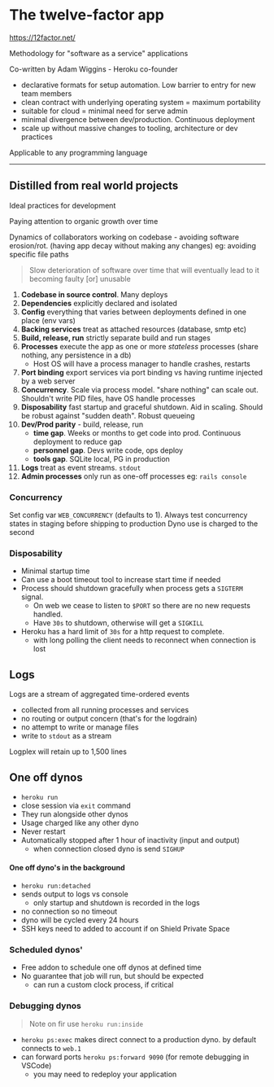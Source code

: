 # The twelve-factor app

https://12factor.net/

Methodology for "software as a service" applications

Co-written by Adam Wiggins - Heroku co-founder

- declarative formats for setup automation. Low barrier to entry for new team members
- clean contract with underlying operating system = maximum portability
- suitable for cloud = minimal need for serve admin
- minimal divergence between dev/production. Continuous deployment
- scale up without massive changes to tooling, architecture or dev practices

Applicable to any programming language

---

## Distilled from real world projects

Ideal practices for development

Paying attention to organic growth over time

Dynamics of collaborators working on codebase - avoiding software erosion/rot. (having app decay without making any changes) eg: avoiding specific file paths

> Slow deterioration of software over time that will eventually lead to it becoming faulty [or] unusable

1. **Codebase in source control**. Many deploys
2. **Dependencies** explicitly declared and isolated
3. **Config** everything that varies between deployments defined in one place (env vars)
4. **Backing services** treat as attached resources (database, smtp etc)
5. **Build, release, run** strictly separate build and run stages
6. **Processes** execute the app as one or more _stateless_ processes (share nothing, any persistence in a db)
   - Host OS will have a process manager to handle crashes, restarts
7. **Port binding** export services via port binding vs having runtime injected by a web server
8. **Concurrency**. Scale via process model. "share nothing" can scale out. Shouldn't write PID files, have OS handle processes
9. **Disposability** fast startup and graceful shutdown. Aid in scaling. Should be robust against "sudden death". Robust queueing
10. **Dev/Prod parity** - build, release, run
    - **time gap**. Weeks or months to get code into prod. Continuous deployment to reduce gap
    - **personnel gap**. Devs write code, ops deploy
    - **tools gap**. SQLite local, PG in production
11. **Logs** treat as event streams. `stdout`
12. **Admin processes** only run as one-off processes eg: `rails console`

### Concurrency

Set config var `WEB_CONCURRENCY` (defaults to 1). Always test concurrency states in staging before shipping to production
Dyno use is charged to the second

### Disposability

- Minimal startup time
- Can use a boot timeout tool to increase start time if needed
- Process should shutdown gracefully when process gets a `SIGTERM` signal.
  - On web we cease to listen to `$PORT` so there are no new requests handled.
  - Have `30s` to shutdown, otherwise will get a `SIGKILL`
- Heroku has a hard limit of `30s` for a http request to complete.
  - with long polling the client needs to reconnect when connection is lost

## Logs

Logs are a stream of aggregated time-ordered events

- collected from all running processes and services
- no routing or output concern (that's for the logdrain)
- no attempt to write or manage files
- write to `stdout` as a stream

Logplex will retain up to 1,500 lines

## One off dynos

- `heroku run`
- close session via `exit` command
- They run alongside other dynos
- Usage charged like any other dyno
- Never restart
- Automatically stopped after 1 hour of inactivity (input and output)
  - when connection closed dyno is send `SIGHUP`

#### One off dyno's in the background

- `heroku run:detached`
- sends output to logs vs console
  - only startup and shutdown is recorded in the logs
- no connection so no timeout
- dyno will be cycled every 24 hours
- SSH keys need to added to account if on Shield Private Space

### Scheduled dynos'

- Free addon to schedule one off dynos at defined time
- No guarantee that job will run, but should be expected
  - can run a custom clock process, if critical

### Debugging dynos

> Note on fir use `heroku run:inside`

- `heroku ps:exec` makes direct connect to a production dyno. by default connects to `web.1`
- can forward ports `heroku ps:forward 9090` (for remote debugging in VSCode)
  - you may need to redeploy your application
